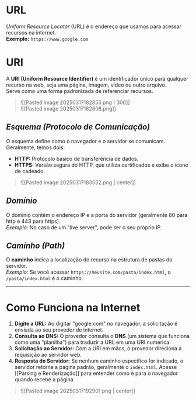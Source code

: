# URL

*Uniform Resource Locator* (URL) é o endereço que usamos para acessar recursos na internet.  
**Exemplo:** `https://www.google.com`  

# URI

A **URI (Uniform Resource Identifier)** é um identificador único para qualquer recurso na web, seja uma página, imagem, vídeo ou outro arquivo.  
Serve como uma forma padronizada de referenciar recursos.

> ![[Pasted image 20250317182855.png | 300]]  
> ![[Pasted image 20250317182808.png]]

## *Esquema (Protocolo de Comunicação)*

O esquema define como o navegador e o servidor se comunicam. Geralmente, temos dois:
- **HTTP:** Protocolo básico de transferência de dados.
- **HTTPS:** Versão segura do HTTP, que utiliza certificados e exibe o ícone de cadeado.

> ![[Pasted image 20250317183552.png | center]]

## *Domínio*

O domínio contém o endereço IP e a porta do servidor (geralmente 80 para http e 443 para https).  
*Exemplo:* No caso de um "live server", pode ser o seu próprio IP.

## *Caminho (Path)*

O **caminho** indica a localização do recurso na estrutura de pastas do servidor.  
*Exemplo:* Se você acessar `https://meusite.com/pasta/index.html`, o `/pasta/index.html` é o caminho.

---

# Como Funciona na Internet

1. **Digite a URL:** Ao digitar "google.com" no navegador, a solicitação é enviada ao seu provedor de internet.
2. **Consulta ao DNS:** O provedor consulta o **DNS** (um sistema que funciona como uma "planilha") para traduzir a URL em uma URI numérica.
3. **Solicitação ao Servidor:** Com a URI em mãos, o provedor direciona a requisição ao servidor web.
4. **Resposta do Servidor:** Se nenhum caminho específico for indicado, o servidor retorna a página padrão, geralmente o `index.html`. Acesse [[Parsing e Renderização]] para entender como é para o navegador quando recebe a página.

> ![[Pasted image 20250317192901.png | center]]

